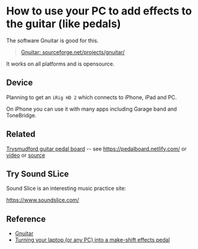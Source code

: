 ﻿# How to use your PC to add effects to the guitar (like pedals)

The software Gnuitar is good for this.

> [Gnuitar: sourceforge.net/projects/gnuitar/](https://sourceforge.net/projects/gnuitar/)

It works on all platforms and is opensource.

## Device

Planning to get an `iRig HD 2` which connects to iPhone, iPad and PC.

On iPhone you can use it with many apps including Garage band and ToneBridge.

## Related

[Trysmudford guitar pedal board](https://twitter.com/trysmudford/status/1125677232746311680?s=21) --
see <https://pedalboard.netlify.com/>
 or [video](https://www.youtube.com/watch?v=OJVmZ7hbVPQ)
 or [source](https://github.com/trys/pedalboard)


## Try Sound SLice

Sound Slice is an interesting music practice site:

<https://www.soundslice.com/>

## Reference

 * [Gnuitar](https://sourceforge.net/projects/gnuitar/)
 * [Turning your laptop (or any PC) into a make-shift effects pedal](http://www.effectsbay.com/2011/11/guest-post-turning-your-laptop-or-any-pc-into-a-make-shift-effects-pedal/)